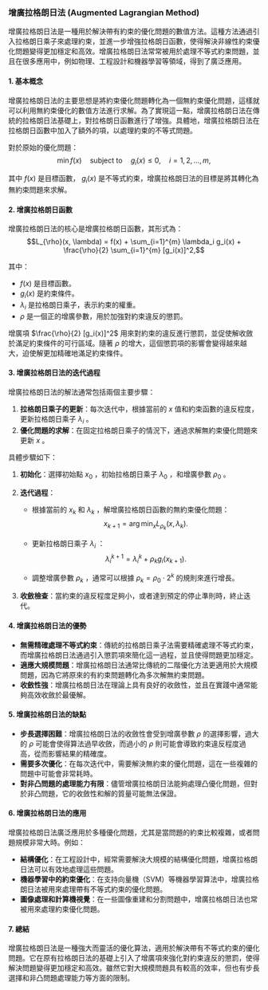 ### 增廣拉格朗日法 (Augmented Lagrangian Method)

增廣拉格朗日法是一種用於解決帶有約束的優化問題的數值方法。這種方法通過引入拉格朗日乘子來處理約束，並進一步增強拉格朗日函數，使得解決非線性約束優化問題變得更加穩定和高效。增廣拉格朗日法常常被用於處理不等式約束問題，並且在很多應用中，例如物理、工程設計和機器學習等領域，得到了廣泛應用。

#### 1. **基本概念**

增廣拉格朗日法的主要思想是將約束優化問題轉化為一個無約束優化問題，這樣就可以利用無約束優化的數值方法進行求解。為了實現這一點，增廣拉格朗日法在傳統的拉格朗日法基礎上，對拉格朗日函數進行了增強。具體地，增廣拉格朗日法在拉格朗日函數中加入了額外的項，以處理約束的不等式問題。

對於原始的優化問題：
$$\min f(x) \quad \text{subject to} \quad g_i(x) \leq 0, \quad i = 1, 2, \dots, m,$$

其中  $`f(x)`$  是目標函數， $`g_i(x)`$  是不等式約束，增廣拉格朗日法的目標是將其轉化為無約束問題來求解。

#### 2. **增廣拉格朗日函數**

增廣拉格朗日法的核心是增廣拉格朗日函數，其形式為：
$$L_{\rho}(x, \lambda) = f(x) + \sum_{i=1}^{m} \lambda_i g_i(x) + \frac{\rho}{2} \sum_{i=1}^{m} [g_i(x)]^2,$$

其中：
-  $`f(x)`$  是目標函數。
-  $`g_i(x)`$  是約束條件。
-  $`\lambda_i`$  是拉格朗日乘子，表示約束的權重。
-  $`\rho`$  是一個正的增廣參數，用於加強對約束違反的懲罰。

增廣項  $`\frac{\rho}{2} [g_i(x)]^2`$  用來對約束的違反進行懲罰，並促使解收斂於滿足約束條件的可行區域。隨著  $`\rho`$  的增大，這個懲罰項的影響會變得越來越大，迫使解更加精確地滿足約束條件。

#### 3. **增廣拉格朗日法的迭代過程**

增廣拉格朗日法的解法通常包括兩個主要步驟：
1. **拉格朗日乘子的更新**：每次迭代中，根據當前的  $`x`$  值和約束函數的違反程度，更新拉格朗日乘子  $`\lambda_i`$ 。
2. **優化問題的求解**：在固定拉格朗日乘子的情況下，通過求解無約束優化問題來更新  $`x`$ 。

具體步驟如下：

1. **初始化**：選擇初始點  $`x_0`$ ，初始拉格朗日乘子  $`\lambda_0`$ ，和增廣參數  $`\rho_0`$ 。

2. **迭代過程**：
   - 根據當前的  $`x_k`$  和  $`\lambda_k`$ ，解增廣拉格朗日函數的無約束優化問題：
     $$x_{k+1} = \arg \min_{x} L_{\rho_k}(x, \lambda_k).$$

   - 更新拉格朗日乘子  $`\lambda_i`$ ：
     $$\lambda_i^{k+1} = \lambda_i^k + \rho_k g_i(x_{k+1}).$$

   - 調整增廣參數  $`\rho_k`$ ，通常可以根據  $`\rho_k = \rho_0 \cdot 2^k`$  的規則來進行增長。

3. **收斂檢查**：當約束的違反程度足夠小，或者達到預定的停止準則時，終止迭代。

#### 4. **增廣拉格朗日法的優勢**

- **無需精確處理不等式約束**：傳統的拉格朗日乘子法需要精確處理不等式約束，而增廣拉格朗日法通過引入懲罰項來簡化這一過程，並且使得問題更加穩定。
- **適應大規模問題**：增廣拉格朗日法通常比傳統的二階優化方法更適用於大規模問題，因為它將原來的有約束問題轉化為多次解無約束問題。
- **收斂性強**：增廣拉格朗日法在理論上具有良好的收斂性，並且在實踐中通常能夠高效收斂於最優解。

#### 5. **增廣拉格朗日法的缺點**

- **步長選擇困難**：增廣拉格朗日法的收斂性會受到增廣參數  $`\rho`$  的選擇影響，過大的  $`\rho`$  可能會使得算法過早收斂，而過小的  $`\rho`$  則可能會導致約束違反程度過高，從而影響結果的精確度。
- **需要多次優化**：在每次迭代中，需要解決無約束的優化問題，這在一些複雜的問題中可能會非常耗時。
- **對非凸問題的處理能力有限**：儘管增廣拉格朗日法能夠處理凸優化問題，但對於非凸問題，它的收斂性和解的質量可能無法保證。

#### 6. **增廣拉格朗日法的應用**

增廣拉格朗日法廣泛應用於多種優化問題，尤其是當問題的約束比較複雜，或者問題規模非常大時。例如：

- **結構優化**：在工程設計中，經常需要解決大規模的結構優化問題，增廣拉格朗日法可以有效地處理這些問題。
- **機器學習中的約束優化**：在支持向量機（SVM）等機器學習算法中，增廣拉格朗日法被用來處理帶有不等式約束的優化問題。
- **圖像處理和計算機視覺**：在一些圖像重建和分割問題中，增廣拉格朗日法也常被用來處理約束優化問題。

#### 7. **總結**

增廣拉格朗日法是一種強大而靈活的優化算法，適用於解決帶有不等式約束的優化問題。它在原有拉格朗日法的基礎上引入了增廣項來強化對約束違反的懲罰，使得解決問題變得更加穩定和高效。雖然它對大規模問題具有較高的效率，但也有步長選擇和非凸問題處理能力等方面的限制。